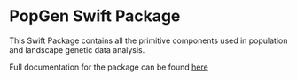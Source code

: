 # PopGen Swift Package

This Swift Package contains all the primitive components used in population and landscape genetic data analysis.  

Full documentation for the package can be found [here](https://dyerlab.github.io/PopGen/)



<!--
swift package --allow-writing-to-directory /Users/rodney/Public/PopGen/docs \
    generate-documentation --target PopGen \
    --disable-indexing \
    --transform-for-static-hosting \
    --hosting-base-path https://dyerlab.github.io/PopGen/ \
    --output-path /Users/rodney/Public/PopGen/docs
--> 
